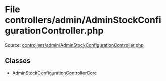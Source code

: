 File controllers/admin/AdminStockConfigurationController.php
=========

Source: [controllers/admin/AdminStockConfigurationController.php](https://github.com/PrestaShop/PrestaShop/blob/1.6.0.5/controllers/admin/AdminStockConfigurationController.php)


Classes
-------

* [AdminStockConfigurationControllerCore](class.AdminStockConfigurationControllerCore.md)

